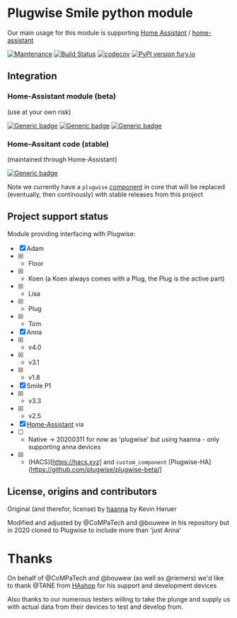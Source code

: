 # Plugwise Smile python module

Our main usage for this module is supporting [Home Assistant](https://www.home-assistant.io) / [home-assistant](http://github.com/home-assistant/core/)

[![Maintenance](https://img.shields.io/badge/Maintained%3F-yes-green.svg)](https://github.com/plugwise)
[![Build Status](https://travis-ci.org/plugwise/Plugwise-Smile.svg?branch=master)](https://travis-ci.org/plugwise/Plugwise-Smile)
[![codecov](https://codecov.io/gh/plugwise/Plugwise-Smile/branch/master/graph/badge.svg)](https://codecov.io/gh/plugwise/Plugwise-Smile)
[![PyPI version fury.io](https://badge.fury.io/py/Plugwise-Smile.svg)](https://pypi.python.org/pypi/Plugwise-Smile/)


## Integration

### Home-Assistant module (beta)

(use at your own risk)

[![Generic badge](https://img.shields.io/github/v/release/plugwise/plugwise-beta)](https://github.com/plugwise/plugwise-beta)
[![Generic badge](https://img.shields.io/badge/HA%20custom_component-yes-green.svg)](https://github.com/plugwise/plugwise-beta)
[![Generic badge](https://img.shields.io/badge/HACS-add%20our%20repo-yellow.svg)](https://github.com/plugwise/plugwise-beta)

### Home-Assitant code (stable)

(maintained through Home-Assistant)

[![Generic badge](https://img.shields.io/badge/HA%20core-no-red.svg)](https://github.com/home-assistant/core/tree/dev/homeassistant/components/plugwise)

Note we currently have a `plugwise` [component](https://github.com/home-assistant/core/tree/dev/homeassistant/components/plugwise) in core that will be replaced (eventually, then continously) with stable releases from this project

## Project support status

Module providing interfacing with Plugwise:

  - [x] Adam
  - [x]  - Floor
  - [x]  - Koen (a Koen always comes with a Plug, the Plug is the active part)
  - [x]  - Lisa
  - [x]  - Plug
  - [x]  - Tom
  - [x] Anna
  - [x]  - v4.0
  - [x]  - v3.1
  - [x]  - v1.8 
  - [x] Smile P1
  - [x]  - v3.3
  - [x]  - v2.5
  - [x] [Home-Assistant](https://home-assistant.io) via 
  - [ ]  - Native -> 20200311 for now as 'plugwise' but using haanna - only supporting anna devices
  - [x]  - (HACS)[https://hacs.xyz] and `custom_component` [Plugwise-HA](https://github.com/plugwise/plugwise-beta/]

## License, origins and contributors

Original (and therefor, license) by [haanna](https://github.com/laetificat/haanna) by Kevin Heruer

Modified and adjusted by @CoMPaTech and @bouwew in his repository but in 2020 cloned to Plugwise to include more than 'just Anna'


# Thanks

On behalf of @CoMPaTech and @bouwew (as well as @riemers) we'd like to thank @TANE from [HAshop](https://hashop.nl) for his support and development devices

Also thanks to our numerous testers willing to take the plunge and supply us with actual data from their devices to test and develop from.
